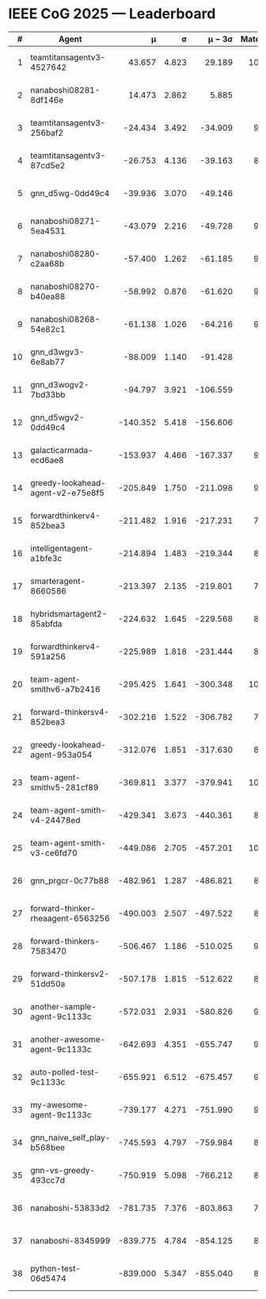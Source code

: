 # IEEE CoG 2025 — Leaderboard

| # | Agent | μ | σ | μ − 3σ | Matches | Updated |
|---:|---|---:|---:|---:|---:|---|
| 1 | teamtitansagentv3-4527642 | 43.657 | 4.823 | 29.189 | 10016 | 2025-08-31 06:17 |
| 2 | nanaboshi08281-8df146e | 14.473 | 2.862 | 5.885 | 376 | 2025-08-31 06:17 |
| 3 | teamtitansagentv3-256baf2 | -24.434 | 3.492 | -34.909 | 9874 | 2025-08-31 06:17 |
| 4 | teamtitansagentv3-87cd5e2 | -26.753 | 4.136 | -39.163 | 8958 | 2025-08-31 06:17 |
| 5 | gnn_d5wg-0dd49c4 | -39.936 | 3.070 | -49.146 | 200 | 2025-08-31 06:17 |
| 6 | nanaboshi08271-5ea4531 | -43.079 | 2.216 | -49.728 | 9898 | 2025-08-31 06:17 |
| 7 | nanaboshi08280-c2aa68b | -57.400 | 1.262 | -61.185 | 9258 | 2025-08-31 06:17 |
| 8 | nanaboshi08270-b40ea88 | -58.992 | 0.876 | -61.620 | 9740 | 2025-08-31 06:17 |
| 9 | nanaboshi08268-54e82c1 | -61.138 | 1.026 | -64.216 | 9380 | 2025-08-31 06:17 |
| 10 | gnn_d3wgv3-6e8ab77 | -88.009 | 1.140 | -91.428 | 258 | 2025-08-31 06:17 |
| 11 | gnn_d3wogv2-7bd33bb | -94.797 | 3.921 | -106.559 | 414 | 2025-08-31 06:17 |
| 12 | gnn_d5wgv2-0dd49c4 | -140.352 | 5.418 | -156.606 | 306 | 2025-08-31 06:17 |
| 13 | galacticarmada-ecd6ae8 | -153.937 | 4.466 | -167.337 | 9140 | 2025-08-31 06:17 |
| 14 | greedy-lookahead-agent-v2-e75e8f5 | -205.849 | 1.750 | -211.098 | 9890 | 2025-08-31 06:17 |
| 15 | forwardthinkerv4-852bea3 | -211.482 | 1.916 | -217.231 | 7861 | 2025-08-31 06:17 |
| 16 | intelligentagent-a1bfe3c | -214.894 | 1.483 | -219.344 | 8101 | 2025-08-31 06:17 |
| 17 | smarteragent-8660586 | -213.397 | 2.135 | -219.801 | 7941 | 2025-08-31 06:17 |
| 18 | hybridsmartagent2-85abfda | -224.632 | 1.645 | -229.568 | 8413 | 2025-08-31 06:17 |
| 19 | forwardthinkerv4-591a256 | -225.989 | 1.818 | -231.444 | 8144 | 2025-08-31 06:17 |
| 20 | team-agent-smithv6-a7b2416 | -295.425 | 1.641 | -300.348 | 10060 | 2025-08-31 06:17 |
| 21 | forward-thinkersv4-852bea3 | -302.216 | 1.522 | -306.782 | 7780 | 2025-08-31 06:17 |
| 22 | greedy-lookahead-agent-953a054 | -312.076 | 1.851 | -317.630 | 8878 | 2025-08-31 06:17 |
| 23 | team-agent-smithv5-281cf89 | -369.811 | 3.377 | -379.941 | 10380 | 2025-08-31 06:17 |
| 24 | team-agent-smith-v4-24478ed | -429.341 | 3.673 | -440.361 | 8998 | 2025-08-31 06:17 |
| 25 | team-agent-smith-v3-ce6fd70 | -449.086 | 2.705 | -457.201 | 10798 | 2025-08-31 06:17 |
| 26 | gnn_prgcr-0c77b88 | -482.961 | 1.287 | -486.821 | 8870 | 2025-08-31 06:17 |
| 27 | forward-thinker-rheaagent-6563256 | -490.003 | 2.507 | -497.522 | 8364 | 2025-08-31 06:17 |
| 28 | forward-thinkers-7583470 | -506.467 | 1.186 | -510.025 | 9220 | 2025-08-31 06:17 |
| 29 | forward-thinkersv2-51dd50a | -507.178 | 1.815 | -512.622 | 8776 | 2025-08-31 06:17 |
| 30 | another-sample-agent-9c1133c | -572.031 | 2.931 | -580.826 | 9540 | 2025-08-31 06:17 |
| 31 | another-awesome-agent-9c1133c | -642.693 | 4.351 | -655.747 | 9060 | 2025-08-31 06:17 |
| 32 | auto-polled-test-9c1133c | -655.921 | 6.512 | -675.457 | 9620 | 2025-08-31 06:17 |
| 33 | my-awesome-agent-9c1133c | -739.177 | 4.271 | -751.990 | 9560 | 2025-08-31 06:17 |
| 34 | gnn_naive_self_play-b568bee | -745.593 | 4.797 | -759.984 | 8220 | 2025-08-31 06:17 |
| 35 | gnn-vs-greedy-493cc7d | -750.919 | 5.098 | -766.212 | 8500 | 2025-08-31 06:17 |
| 36 | nanaboshi-53833d2 | -781.735 | 7.376 | -803.863 | 7520 | 2025-08-31 06:17 |
| 37 | nanaboshi-8345999 | -839.775 | 4.784 | -854.125 | 8130 | 2025-08-31 06:17 |
| 38 | python-test-06d5474 | -839.000 | 5.347 | -855.040 | 8220 | 2025-08-31 06:17 |
